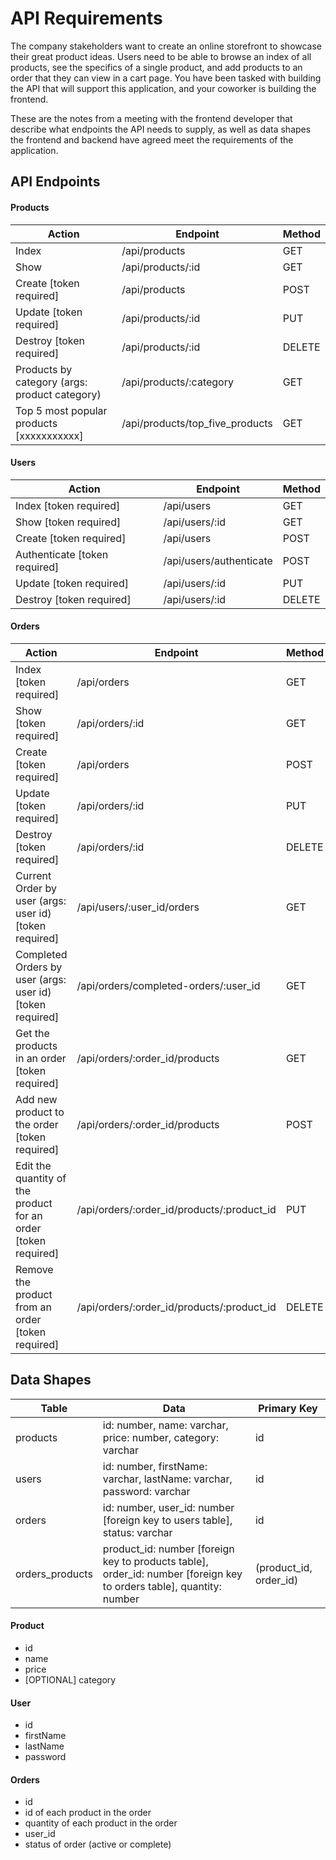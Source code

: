 # API Requirements

The company stakeholders want to create an online storefront to showcase their great product ideas. Users need to be able to browse an index of all products, see the specifics of a single product, and add products to an order that they can view in a cart page. You have been tasked with building the API that will support this application, and your coworker is building the frontend.

These are the notes from a meeting with the frontend developer that describe what endpoints the API needs to supply, as well as data shapes the frontend and backend have agreed meet the requirements of the application.

## API Endpoints

#### Products

| Action                                        | Endpoint                        | Method |
| --------------------------------------------- | ------------------------------- | ------ |
| Index                                         | /api/products                   | GET    |
| Show                                          | /api/products/:id               | GET    |
| Create [token required]                       | /api/products                   | POST   |
| Update [token required]                       | /api/products/:id               | PUT    |
| Destroy [token required]                      | /api/products/:id               | DELETE |
| Products by category (args: product category) | /api/products/:category         | GET    |
| Top 5 most popular products [xxxxxxxxxxx]     | /api/products/top_five_products | GET    |

#### Users

| Action                        | Endpoint                | Method |
| ----------------------------- | ----------------------- | ------ |
| Index [token required]        | /api/users              | GET    |
| Show [token required]         | /api/users/:id          | GET    |
| Create [token required]       | /api/users              | POST   |
| Authenticate [token required] | /api/users/authenticate | POST   |
| Update [token required]       | /api/users/:id          | PUT    |
| Destroy [token required]      | /api/users/:id          | DELETE |

#### Orders

| Action                                                         | Endpoint                                   | Method |
| -------------------------------------------------------------- | ------------------------------------------ | ------ |
| Index [token required]                                         | /api/orders                                | GET    |
| Show [token required]                                          | /api/orders/:id                            | GET    |
| Create [token required]                                        | /api/orders                                | POST   |
| Update [token required]                                        | /api/orders/:id                            | PUT    |
| Destroy [token required]                                       | /api/orders/:id                            | DELETE |
| Current Order by user (args: user id)[token required]          | /api/users/:user_id/orders                 | GET    |
| Completed Orders by user (args: user id)[token required]       | /api/orders/completed-orders/:user_id      | GET    |
| Get the products in an order [token required]                  | /api/orders/:order_id/products             | GET    |
| Add new product to the order [token required]                  | /api/orders/:order_id/products             | POST   |
| Edit the quantity of the product for an order [token required] | /api/orders/:order_id/products/:product_id | PUT    |
| Remove the product from an order [token required]              | /api/orders/:order_id/products/:product_id | DELETE |

## Data Shapes

| Table           | Data                                                                                                                 | Primary Key            |
| --------------- | -------------------------------------------------------------------------------------------------------------------- | ---------------------- |
| products        | id: number, name: varchar, price: number, category: varchar                                                          | id                     |
| users           | id: number, firstName: varchar, lastName: varchar, password: varchar                                                 | id                     |
| orders          | id: number, user_id: number [foreign key to users table], status: varchar                                            | id                     |
| orders_products | product_id: number [foreign key to products table], order_id: number [foreign key to orders table], quantity: number | (product_id, order_id) |

#### Product

- id
- name
- price
- [OPTIONAL] category

#### User

- id
- firstName
- lastName
- password

#### Orders

- id
- id of each product in the order
- quantity of each product in the order
- user_id
- status of order (active or complete)
